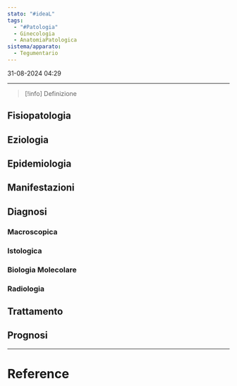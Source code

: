 ```yaml
---
stato: "#ideaL"
tags:
  - "#Patologia"
  - Ginecologia
  - AnatomiaPatologica
sistema/apparato:
  - Tegumentario
---
```

31-08-2024 04:29

--- 

>[!info] Definizione
>

## Fisiopatologia
## Eziologia
## Epidemiologia
## Manifestazioni

## Diagnosi
### Macroscopica
### Istologica
### Biologia Molecolare
### Radiologia
## Trattamento

## Prognosi













--- 
# Reference